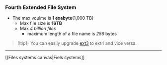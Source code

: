 ### Fourth Extended File System
- The max voulme is **1 exabyte**(1,000 TB)
	- Max file size is **16TB**
	- Max *4 billion files*
		- maximum length of a file  name is *256* bytes



>[!tip]- You can easily upgrade [ext3](/ext3.md) to ext4 and vice versa.  

---
[[Files systems.canvas|Fiels systems]]